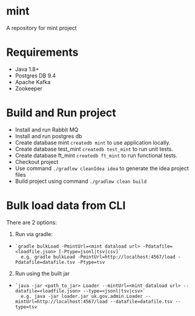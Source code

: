 # mint
A repository for mint project

# Requirements

- Java 1.8+
- Postgres DB 9.4
- Apache Kafka
- Zookeeper

# Build and Run project

- Install and run Rabbit MQ
- Install and run postgres db
- Create database mint `createdb mint` to use application locally.
- Create database test_mint `createdb test_mint` to run unit tests.
- Create database ft_mint `createdb ft_mint` to run functional tests.
- Checkout project 
- Use command `./gradlew cleanIdea idea` to generate the idea project files
- Build project using command `./gradlew clean build` 

# Bulk load data from CLI

There are 2 options:

1. Run via gradle:
-     `gradle bulkLoad -PmintUrl=<mint dataload url> -Pdatafile=<loadfile.json> [-Ptype=jsonl|tsv|csv]`
        e.g. gradle bulkLoad -PmintUrl=http://localhost:4567/load -Pdatafile=datafile.tsv -Ptype=tsv
2. Run using the built jar
-     `java -jar <path_to_jar> Loader --mintUrl=<mint dataload url> --datafile=<loadfile.json> --type=<jsonl|tsv|csv>`
        e.g. java -jar loader.jar uk.gov.admin.Loader --mintUrl=http://localhost:4567/load --datafile=datafile.tsv --type=tsv

